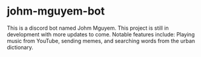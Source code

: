 # johm-mguyem-bot
This is a discord bot named Johm Mguyem. This project is still in development with more updates to come. Notable features include: Playing music from YouTube, sending memes, and searching words from the urban dictionary.
